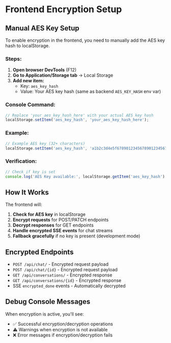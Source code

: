 # Frontend Encryption Setup

## Manual AES Key Setup

To enable encryption in the frontend, you need to manually add the AES key hash to localStorage.

### Steps:

1. **Open browser DevTools** (F12)
2. **Go to Application/Storage tab** → Local Storage
3. **Add new item:**
   - Key: `aes_key_hash`
   - Value: Your AES key hash (same as backend `AES_KEY_HASH` env var)

### Console Command:
```javascript
// Replace 'your_aes_key_hash_here' with your actual AES key hash
localStorage.setItem('aes_key_hash', 'your_aes_key_hash_here');
```

### Example:
```javascript
// Example AES key (32+ characters)
localStorage.setItem('aes_key_hash', 'a1b2c3d4e5f6789012345678901234567890abcdef');
```

### Verification:
```javascript
// Check if key is set
console.log('AES Key available:', localStorage.getItem('aes_key_hash') !== null);
```

## How It Works

The frontend will:
1. **Check for AES key** in localStorage
2. **Encrypt requests** for POST/PATCH endpoints
3. **Decrypt responses** for GET endpoints
4. **Handle encrypted SSE events** for chat streams
5. **Fallback gracefully** if no key is present (development mode)

## Encrypted Endpoints

- `POST /api/chat/` - Encrypted request payload
- `POST /api/chat/{id}` - Encrypted request payload  
- `GET /api/conversations/` - Encrypted response
- `GET /api/conversations/{id}` - Encrypted response
- SSE `encrypted_done` events - Automatically decrypted

## Debug Console Messages

When encryption is active, you'll see:
- ✅ Successful encryption/decryption operations
- ⚠️ Warnings when encryption is not available
- ❌ Error messages if encryption/decryption fails